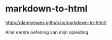 # markdown-to-html
https://dannymaes.github.io/markdown-to-html/

Aller eerste oefening van mijn opleiding
